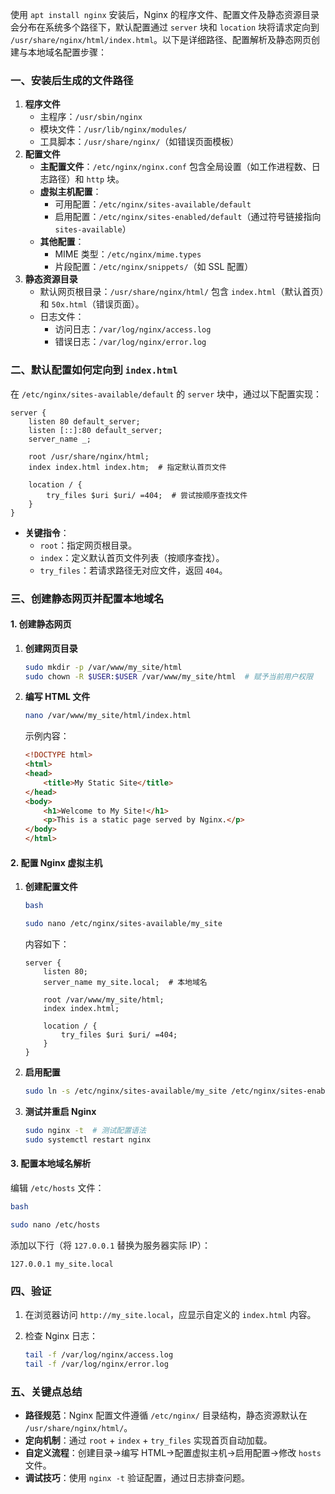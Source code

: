 使用 `apt install nginx` 安装后，Nginx 的程序文件、配置文件及静态资源目录会分布在系统多个路径下，默认配置通过 `server` 块和 `location` 块将请求定向到 `/usr/share/nginx/html/index.html`。以下是详细路径、配置解析及静态网页创建与本地域名配置步骤：

### **一、安装后生成的文件路径**

1. **程序文件**
    - 主程序：`/usr/sbin/nginx`
    - 模块文件：`/usr/lib/nginx/modules/`
    - 工具脚本：`/usr/share/nginx/`（如错误页面模板）
2. **配置文件**
    - **主配置文件**：`/etc/nginx/nginx.conf`
         包含全局设置（如工作进程数、日志路径）和 `http` 块。
    - **虚拟主机配置**：
        - 可用配置：`/etc/nginx/sites-available/default`
        - 启用配置：`/etc/nginx/sites-enabled/default`（通过符号链接指向 `sites-available`）
    - **其他配置**：
        - MIME 类型：`/etc/nginx/mime.types`
        - 片段配置：`/etc/nginx/snippets/`（如 SSL 配置）
3. **静态资源目录**
    - 默认网页根目录：`/usr/share/nginx/html/`
         包含 `index.html`（默认首页）和 `50x.html`（错误页面）。
    - 日志文件：
        - 访问日志：`/var/log/nginx/access.log`
        - 错误日志：`/var/log/nginx/error.log`

### **二、默认配置如何定向到 `index.html`**

在 `/etc/nginx/sites-available/default` 的 `server` 块中，通过以下配置实现：

```nginx
server {
    listen 80 default_server;
    listen [::]:80 default_server;
    server_name _;
 
    root /usr/share/nginx/html;
    index index.html index.htm;  # 指定默认首页文件
 
    location / {
        try_files $uri $uri/ =404;  # 尝试按顺序查找文件
    }
}
```

- **关键指令**：
    - `root`：指定网页根目录。
    - `index`：定义默认首页文件列表（按顺序查找）。
    - `try_files`：若请求路径无对应文件，返回 `404`。

### **三、创建静态网页并配置本地域名**

#### **1. 创建静态网页**

1. **创建网页目录**

    ```bash
    sudo mkdir -p /var/www/my_site/html
    sudo chown -R $USER:$USER /var/www/my_site/html  # 赋予当前用户权限
    ```

2. **编写 HTML 文件**

    ```bash
    nano /var/www/my_site/html/index.html
    ```

    示例内容：

    ```html
    <!DOCTYPE html>
    <html>
    <head>
        <title>My Static Site</title>
    </head>
    <body>
        <h1>Welcome to My Site!</h1>
        <p>This is a static page served by Nginx.</p>
    </body>
    </html>
    ```

#### **2. 配置 Nginx 虚拟主机**

1. **创建配置文件**

    ```bash
    bash
    
    sudo nano /etc/nginx/sites-available/my_site
    ```

    内容如下：

    ```nginx
    server {
        listen 80;
        server_name my_site.local;  # 本地域名
     
        root /var/www/my_site/html;
        index index.html;
     
        location / {
            try_files $uri $uri/ =404;
        }
    }
    ```

2. **启用配置**

    ```bash
    sudo ln -s /etc/nginx/sites-available/my_site /etc/nginx/sites-enabled/
    ```

3. **测试并重启 Nginx**

    ```bash
    sudo nginx -t  # 测试配置语法
    sudo systemctl restart nginx
    ```

#### **3. 配置本地域名解析**

编辑 `/etc/hosts` 文件：

```bash
bash

sudo nano /etc/hosts
```

添加以下行（将 `127.0.0.1` 替换为服务器实际 IP）：

```
127.0.0.1 my_site.local
```

### **四、验证**

1. 在浏览器访问 `http://my_site.local`，应显示自定义的 `index.html` 内容。

2. 检查 Nginx 日志：

    ```bash
    tail -f /var/log/nginx/access.log
    tail -f /var/log/nginx/error.log
    ```

### **五、关键点总结**

- **路径规范**：Nginx 配置文件遵循 `/etc/nginx/` 目录结构，静态资源默认在 `/usr/share/nginx/html/`。
- **定向机制**：通过 `root` + `index` + `try_files` 实现首页自动加载。
- **自定义流程**：创建目录→编写 HTML→配置虚拟主机→启用配置→修改 `hosts` 文件。
- **调试技巧**：使用 `nginx -t` 验证配置，通过日志排查问题。